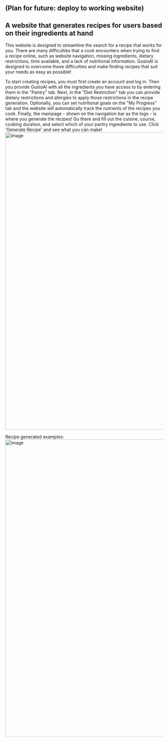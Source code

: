 ## (Plan for future: deploy to working website) ##
## A website that generates recipes for users based on their ingredients at hand ##

This website is designed to streamline the search for a recipe that works for you. There are many difficulties that a cook encounters when trying to find a recipe online, such as website navigation, missing ingredients, dietary restrictions, time available, and a lack of nutritional information. GustoAI is designed to overcome these difficulties and make finding recipes that suit your needs as easy as possible!

To start creating recipes, you must first create an account and log in. Then you provide GustoAI with all the ingredients you have access to by entering them in the "Pantry" tab.
Next, in the "Diet Restriction" tab you can provide dietary restrictions and allergies to apply those restrictions in the recipe generation. 
Optionally, you can set nutritional goals on the "My Progress" tab and the website will automatically track the nutrients of the recipes you cook. 
Finally, the mainpage - shown on the navigation bar as the logo - is where you generate the recipes! 
Go there and fill out the cuisine, course, cooking duration, and select which of your pantry ingredients to use. Click 'Generate Recipe' and see what you can make!
<img width="948" alt="image" src="https://github.com/trungtran1234/recipe_generator/assets/48637790/c5ff09d3-a353-4472-b45b-35f179a9fd3e">

Recipe generated examples:
<img width="948" alt="image" src="https://github.com/trungtran1234/recipe_generator/assets/48637790/c348d0e3-1617-43eb-a241-4b5277a0b5e4">
